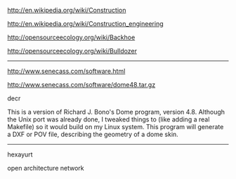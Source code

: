 http://en.wikipedia.org/wiki/Construction

http://en.wikipedia.org/wiki/Construction_engineering



http://opensourceecology.org/wiki/Backhoe


http://opensourceecology.org/wiki/Bulldozer


**********************

http://www.senecass.com/software.html

http://www.senecass.com/software/dome48.tar.gz

decr

This is a version of Richard J. Bono's Dome program, version 4.8. Although the Unix port was already done, I tweaked things to (like adding a real Makefile) so it would build on my Linux system. This program will generate a DXF or POV file, describing the geometry of a dome skin.

*************

hexayurt

open architecture network